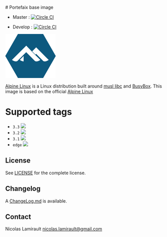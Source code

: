 # Portefaix base image

* Master :
[![Circle CI](https://circleci.com/gh/portefaix/docker-base/tree/master.svg?style=svg)](https://circleci.com/gh/portefaix/docker-base/tree/master)

* Develop :
[![Circle CI](https://circleci.com/gh/portefaix/docker-base/tree/develop.svg?style=svg)](https://circleci.com/gh/portefaix/docker-base/tree/develop)

![logo](https://raw.githubusercontent.com/1science/docker-alpine/latest/logo.png)

[Alpine Linux][] is a Linux distribution built around [musl libc][] and [BusyBox][].
This image is based on the official [Alpine Linux](https://registry.hub.docker.com/_/alpine/)

# Supported tags

- `3.3` [![](https://badge.imagelayers.io/portefaix/base:3.3.svg)](https://imagelayers.io/?images=portefaix/base:3.3 'imagelayers.io')
- `3.2` [![](https://badge.imagelayers.io/portefaix/base:3.2.svg)](https://imagelayers.io/?images=portefaix/base:3.2 'imagelayers.io')
- `3.1` [![](https://badge.imagelayers.io/portefaix/base:3.1.svg)](https://imagelayers.io/?images=portefaix/base:3.1 'imagelayers.io')
- `edge` [![](https://badge.imagelayers.io/portefaix/base:edge.svg)](https://imagelayers.io/?images=portefaix/base:edge 'imagelayers.io')

## License

See [LICENSE](LICENSE) for the complete license.


## Changelog

A [ChangeLog.md](ChangeLog.md) is available.


## Contact

Nicolas Lamirault <nicolas.lamirault@gmail.com>



[Alpine Linux]: http://www.alpinelinux.org
[musl libc]: http://www.musl-libc.org
[BusyBox]: http://www.busybox.net
